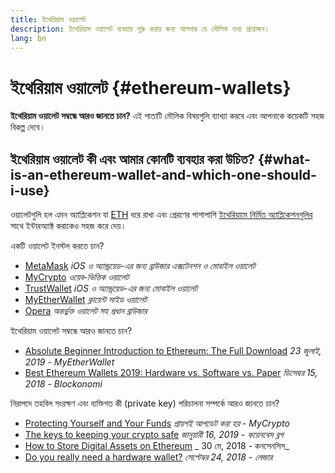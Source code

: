 ```yaml
---
title: ইথেরিয়াম ওয়ালেট
description: ইথেরিয়াম ওয়ালেট ব্যবহার শুরু করার জন্য আপনার যে মৌলিক তথ্য প্রয়োজন।
lang: bn
---
```


# ইথেরিয়াম ওয়ালেট {#ethereum-wallets}

<FeaturedText>

**ইথেরিয়াম ওয়ালেট সম্বন্ধে আরও জানতে চান?** এই পাতাটি মৌলিক বিষয়গুলি ব্যাখ্যা করবে এবং আপনাকে কয়েকটি সহজ বিকল্প দেবে।

</FeaturedText>

## ইথেরিয়াম ওয়ালেট কী এবং আমার কোনটি ব্যবহার করা উচিত? {#what-is-an-ethereum-wallet-and-which-one-should-i-use}

ওয়ালেটগুলি হল এমন অ্যাপ্লিকেশন যা [ETH](/eth/) ধরে রাখা এবং প্রেরণের পাশাপাশি [ইথেরিয়ামে নির্মিত অ্যাপ্লিকেশনগুলির](/apps/) সাথে ইন্টারঅ্যাক্ট করাকেও সহজ করে দেয়।

একটি ওয়ালেট ইনস্টল করতে চান?

- [MetaMask](https://metamask.io) _iOS ও অ্যান্ড্রয়েড-এর জন্য ব্রাউজার এক্সটেনশন ও মোবাইল ওয়ালেট_
- [MyCrypto](https://mycrypto.com) _ওয়েব-ভিত্তিক ওয়ালেট_
- [TrustWallet](https://trustwallet.com/) _iOS ও অ্যান্ড্রয়েড-এর জন্য মোবাইল ওয়ালেট_
- [MyEtherWallet](https://www.myetherwallet.com/) _ক্লায়েন্ট সাইড ওয়ালেট_
- [Opera](https://www.opera.com/crypto) _অন্তর্ভুক্ত ওয়ালেট সহ প্রধান ব্রাউজার_

ইথেরিয়াম ওয়ালেট সম্বন্ধে আরও জানতে চান?

- [Absolute Beginner Introduction to Ethereum: The Full Download](https://www.mewtopia.com/absolute-beginners-guide/) _23 জুলাই, 2019 - MyEtherWallet_
- [Best Ethereum Wallets 2019: Hardware vs. Software vs. Paper](https://blockonomi.com/best-ethereum-wallets/) _ডিসেম্বর 15, 2018 - Blockonomi_

নিরাপদে তহবিল সংরক্ষণ এবং ব্যক্তিগত কী (private key) পরিচালনা সম্পর্কে আরও জানতে চান?

- [Protecting Yourself and Your Funds](https://support.mycrypto.com/staying-safe/protecting-yourself-and-your-funds) _প্রায়শই আপডেট করা হয় - MyCrypto_
- [The keys to keeping your crypto safe](https://web.archive.org/web/20190716160333/https://blog.coinbase.com/the-keys-to-keeping-your-crypto-safe-96d497cce6cf?gi=548619266f28) _জানুয়ারী 16, 2019 - কয়েনবেস ব্লগ_
- [How to Store Digital Assets on Ethereum](https://media.consensys.net/how-to-store-digital-assets-on-ethereum-a2bfdcf66bd0) _ 30 মে, 2018 - কনসেনসিস_
- [Do you really need a hardware wallet?](https://medium.com/ledger-on-security-and-blockchain/ledger-101-part-1-do-you-really-need-a-hardware-wallet-7f5abbadd945) _সেপ্টেম্বর 24, 2018 - লেজার_
